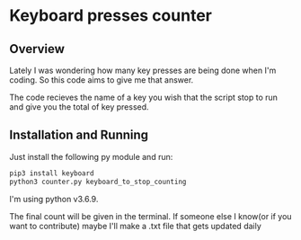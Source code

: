 # Keyboard presses counter

## Overview
Lately I was wondering how many key presses are being done when I'm coding. So this code aims to give me that answer.

The code recieves the name of a key you wish that the script stop to run and give you the total of key pressed.

## Installation and Running
Just install the following py module and run: 

```python
pip3 install keyboard
python3 counter.py keyboard_to_stop_counting
```

I'm using python v3.6.9.

The final count will be given in the terminal. If someone else I know(or if you want to contribute) maybe I'll make a .txt file that gets updated daily